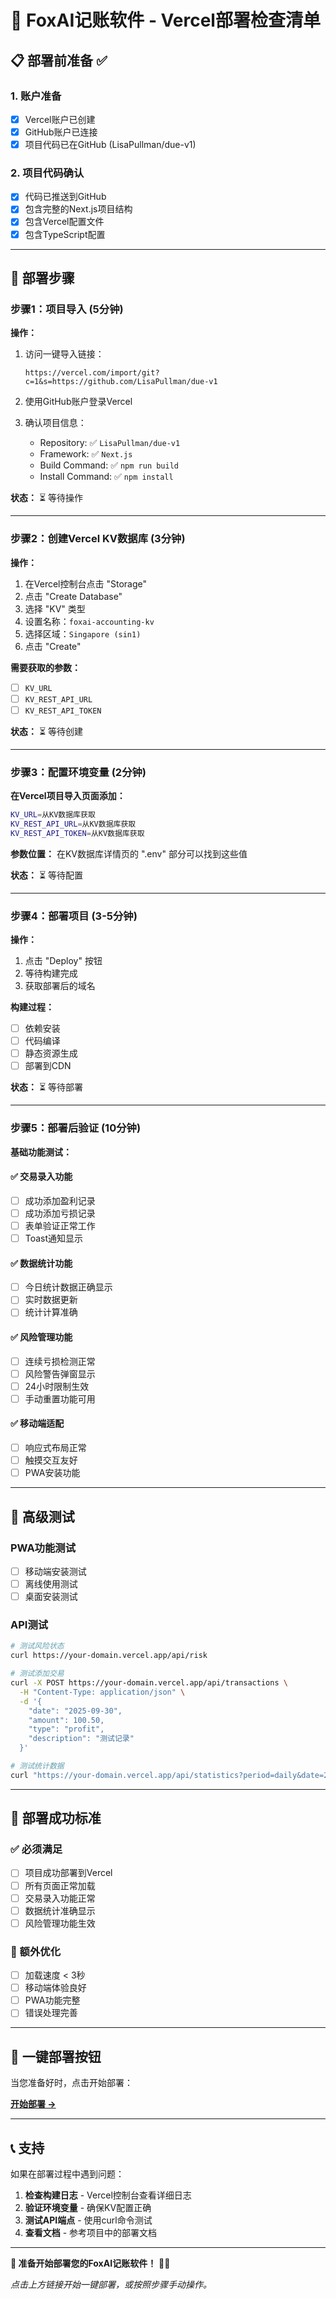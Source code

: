 # 🚀 FoxAI记账软件 - Vercel部署检查清单

## 📋 部署前准备 ✅

### 1. 账户准备
- [x] Vercel账户已创建
- [x] GitHub账户已连接
- [x] 项目代码已在GitHub (LisaPullman/due-v1)

### 2. 项目代码确认
- [x] 代码已推送到GitHub
- [x] 包含完整的Next.js项目结构
- [x] 包含Vercel配置文件
- [x] 包含TypeScript配置

---

## 🔧 部署步骤

### 步骤1：项目导入 (5分钟)

**操作：**
1. 访问一键导入链接：
   ```
   https://vercel.com/import/git?c=1&s=https://github.com/LisaPullman/due-v1
   ```

2. 使用GitHub账户登录Vercel

3. 确认项目信息：
   - Repository: ✅ `LisaPullman/due-v1`
   - Framework: ✅ `Next.js`
   - Build Command: ✅ `npm run build`
   - Install Command: ✅ `npm install`

**状态：** ⏳ 等待操作

---

### 步骤2：创建Vercel KV数据库 (3分钟)

**操作：**
1. 在Vercel控制台点击 "Storage"
2. 点击 "Create Database"
3. 选择 "KV" 类型
4. 设置名称：`foxai-accounting-kv`
5. 选择区域：`Singapore (sin1)`
6. 点击 "Create"

**需要获取的参数：**
- [ ] `KV_URL`
- [ ] `KV_REST_API_URL`
- [ ] `KV_REST_API_TOKEN`

**状态：** ⏳ 等待创建

---

### 步骤3：配置环境变量 (2分钟)

**在Vercel项目导入页面添加：**

```bash
KV_URL=从KV数据库获取
KV_REST_API_URL=从KV数据库获取
KV_REST_API_TOKEN=从KV数据库获取
```

**参数位置：**
在KV数据库详情页的 ".env" 部分可以找到这些值

**状态：** ⏳ 等待配置

---

### 步骤4：部署项目 (3-5分钟)

**操作：**
1. 点击 "Deploy" 按钮
2. 等待构建完成
3. 获取部署后的域名

**构建过程：**
- [ ] 依赖安装
- [ ] 代码编译
- [ ] 静态资源生成
- [ ] 部署到CDN

**状态：** ⏳ 等待部署

---

### 步骤5：部署后验证 (10分钟)

**基础功能测试：**

#### ✅ 交易录入功能
- [ ] 成功添加盈利记录
- [ ] 成功添加亏损记录
- [ ] 表单验证正常工作
- [ ] Toast通知显示

#### ✅ 数据统计功能
- [ ] 今日统计数据正确显示
- [ ] 实时数据更新
- [ ] 统计计算准确

#### ✅ 风险管理功能
- [ ] 连续亏损检测正常
- [ ] 风险警告弹窗显示
- [ ] 24小时限制生效
- [ ] 手动重置功能可用

#### ✅ 移动端适配
- [ ] 响应式布局正常
- [ ] 触摸交互友好
- [ ] PWA安装功能

---

## 📱 高级测试

### PWA功能测试
- [ ] 移动端安装测试
- [ ] 离线使用测试
- [ ] 桌面安装测试

### API测试
```bash
# 测试风险状态
curl https://your-domain.vercel.app/api/risk

# 测试添加交易
curl -X POST https://your-domain.vercel.app/api/transactions \
  -H "Content-Type: application/json" \
  -d '{
    "date": "2025-09-30",
    "amount": 100.50,
    "type": "profit",
    "description": "测试记录"
  }'

# 测试统计数据
curl "https://your-domain.vercel.app/api/statistics?period=daily&date=2025-09-30"
```

---

## 🎯 部署成功标准

### ✅ 必须满足
- [ ] 项目成功部署到Vercel
- [ ] 所有页面正常加载
- [ ] 交易录入功能正常
- [ ] 数据统计准确显示
- [ ] 风险管理功能生效

### 🌟 额外优化
- [ ] 加载速度 < 3秒
- [ ] 移动端体验良好
- [ ] PWA功能完整
- [ ] 错误处理完善

---

## 🚀 一键部署按钮

当您准备好时，点击开始部署：

**[开始部署 →](https://vercel.com/import/git?c=1&s=https://github.com/LisaPullman/due-v1)**

---

## 📞 支持

如果在部署过程中遇到问题：

1. **检查构建日志** - Vercel控制台查看详细日志
2. **验证环境变量** - 确保KV配置正确
3. **测试API端点** - 使用curl命令测试
4. **查看文档** - 参考项目中的部署文档

---

**🎉 准备开始部署您的FoxAI记账软件！** 🦊✨

*点击上方链接开始一键部署，或按照步骤手动操作。*